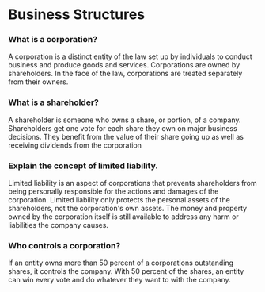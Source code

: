 # Business Structures

### What is a corporation?

A corporation is a distinct entity of the law set up by individuals to conduct
business and produce goods and services. Corporations are owned by
shareholders. In the face of the law, corporations are treated separately from
their owners.

### What is a shareholder?

A shareholder is someone who owns a share, or portion, of a company.
Shareholders get one vote for each share they own on major business decisions.
They benefit from the value of their share going up as well as receiving
dividends from the corporation

### Explain the concept of limited liability.

Limited liability is an aspect of corporations that prevents shareholders from
being personally responsible for the actions and damages of the corporation.
Limited liability only protects the personal assets of the shareholders, not
the corporation's own assets. The money and property owned by the corporation
itself is still available to address any harm or liabilities the company
causes.

### Who controls a corporation?

If an entity owns more than 50 percent of a corporations outstanding shares, it
controls the company. With 50 percent of the shares, an entity can win every
vote and do whatever they want to with the company. 
